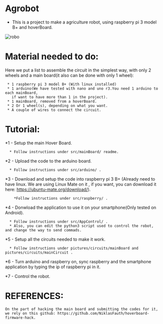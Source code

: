# Agrobot
  * This is a project to make a agriculture robot, using raspberry pi 3 model B+ and hoverBoard.
  
![robo](https://github.com/CaioslppUO/Agrobot/blob/master/pictures/robot/robo1.jpg)

# Material needed to do:
   
   Here we put a list to assemble the circuit in the simplest way, 
     with only 2 wheels and a main board(it also can be done with only 1 wheel):
     
     * 1 raspberry pi 3 model B+ (With linux installed)
     * 1 arduino(We have tested with nano and uno r3.You need 1 arduino to each mainBoard, 
       if want to have more than 1 in the project).
     * 1 mainBoard, removed from a hoverBoard.
     * 2 Or 1 wheel(s), depending on what you want.
     * A couple of wires to connect the circuit.

# Tutorial:
   
   *1 - Setup the main Hover Board.
   
      * Follow instructions under src/mainBoard/ readme.
      
   *2 - Upload the code to the arduino board.
   
      * Follow instructions under src/arduino/ .
   
   *3 - Download and setup the code into raspberry pi 3 B+ (Already need to have linux. We are using Linux Mate on it
        , if you want, you can download it here: https://ubuntu-mate.org/download/).
        
        *Follow instructions under src/raspberry/ .
        
   *4 - Donwload the application to use it on your smartphone(Only tested on Android).
   
      * Follow instructions under src/AppControl/ .
      * Also, you can edit the python3 script used to control the robot, and change the way to send commads.
      
   *5 - Setup all the circuits needed to make it work.
   
      * Follow instructions under pictures/circuits/mainBoard and pictures/circuits/mainCircuit .

   *6 - Turn arduino and raspberry on, sync raspberry and the smartphone application by typing the ip of raspberry pi in it.
   
   *7 - Control the robot.
   
   # REFERENCES:
   
    On the part of hacking the main board and submitting the codes for it, 
    we rely on this github: https://github.com/NiklasFauth/hoverboard-firmware-hack.
